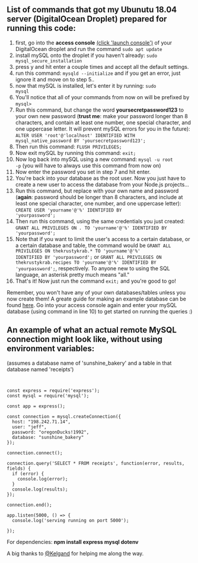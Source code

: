 ## List of commands that got my Ubunutu 18.04 server (DigitalOcean Droplet) prepared for running this code:

1. first, go into the **access console** [(click 'launch console')](https://www.digitalocean.com/docs/images/droplets/pages/access.949745c3cdd9acee5832e28ac3e3ced353e92199d4a0375cf7a380c09aacbdde.png) of your DigitalOcean droplet and run the command <code>sudo apt update</code>
2. install mySQL onto the droplet if you haven't already: <code>sudo mysql_secure_installation</code>
3. press y and hit enter a couple times and accept all the default settings.
4. run this command: <code>mysqld --initialize</code> and if you get an error, just ignore it and move on to step 5..
5. now that mySQL is installed, let's enter it by running: <code>sudo mysql</code>
6. You'll notice that all of your commands from now on will be prefixed by <code>mysql></code>
7. Run this command, but change the word **yoursecretpassword123** to your own new password (**trust me**: make your password longer than 8 characters, and contain at least one number, one special character, and one uppercase letter. It will prevent mySQL errors for you in the future): <code>ALTER USER 'root'@'localhost' IDENTIFIED WITH mysql_native_password BY 'yoursecretpassword123';</code>
8. Then run this command: <code>FLUSH PRIVILEGES;</code>
9. Now exit mySQL by running this command: <code>exit;</code>
10. Now log back into mySQL using a new command: <code>mysql -u root -p</code> (you will have to always use this command from now on)
11. Now enter the password you set in step 7 and hit enter.
12. You're back into your database as the root user. Now you just have to create a new user to access the database from your Node.js projects...
13. Run this command, but replace with your own name and password (**again**: password should be longer than 8 characters, and include at least one special character, one number, and one uppercase letter): <code>CREATE USER 'yourname'@'%' IDENTIFIED BY 'yourpassword';</code>
14. Then run this command, using the same credentials you just created: <code>GRANT ALL PRIVILEGES ON _._ TO 'yourname'@'%' IDENTIFIED BY 'yourpassword';</code>
15. Note that if you want to limit the user's access to a certain database, or a certain database and table, the command would be <code>GRANT ALL PRIVILEGES ON thekrustykrab.* TO 'yourname'@'%' IDENTIFIED BY 'yourpassword';</code> or <code>GRANT ALL PRIVILEGES ON thekrustykrab.recipes TO 'yourname'@'%' IDENTIFIED BY 'yourpassword';</code>, respectively. To anyone new to using the SQL language, an asterisk pretty much means "all."
16. That's it! Now just run the command <code>exit;</code> and you're good to go!

Remember, you won't have any of your own databases/tables unless you now create them! A greate guide for making an example database can be found [here](https://dev.mysql.com/doc/refman/8.0/en/creating-database.html). Go into your access console again and enter your mySQL database (using command in line 10) to get started on running the queries :)

## An example of what an actual remote MySQL connection might look like, without using environment variables:

(assumes a database name of 'sunshine_bakery' and a table in that database named 'receipts')

<pre><code>

const express = require('express');
const mysql = require('mysql');

const app = express();

const connection = mysql.createConnection({
  host: "198.242.71.14",
  user: "jeff",
  password: "oregonDucks!1992",
  database: "sunshine_bakery"
});

connection.connect();

connection.query('SELECT * FROM receipts', function(error, results, fields) {
  if (error) {
    console.log(error);
  }
  console.log(results);
});

connection.end();

app.listen(5000, () => {
  console.log('serving running on port 5000');

});
</code></pre>

For dependencies: **npm install express mysql dotenv**

A big thanks to [@Kelgand](https://github.com/kelgand) for helping me along the way.
